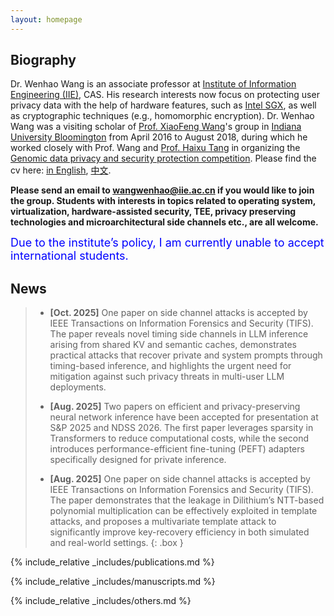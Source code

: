 ```yaml
---
layout: homepage
---
```


## Biography 

Dr. Wenhao Wang is an associate professor at [Institute of Information Engineering (IIE)](http://www.iie.ac.cn/), CAS. His research interests now focus on protecting user privacy data with the help of hardware features, such as [Intel SGX](https://software.intel.com/en-us/sgx), as well as cryptographic techniques (e.g., homomorphic encryption). Dr. Wenhao Wang was a visiting scholar of [Prof. XiaoFeng Wang](https://www.informatics.indiana.edu/xw7/)'s group in [Indiana University Bloomington](https://www.indiana.edu/) from April 2016 to August 2018, during which he worked closely with Prof. Wang and [Prof. Haixu Tang](https://www.informatics.indiana.edu/hatang/) in organizing the [Genomic data privacy and security protection competition](http://www.humangenomeprivacy.org/2017/). Please find the cv here: [in English](/files/cv.pdf), [中文](/files/cvc.pdf).

**Please send an email to [wangwenhao@iie.ac.cn](mailto:wangwenhao@iie.ac.cn) if you would like to join the group. Students with interests in topics related to operating system, virtualization, hardware-assisted security, TEE, privacy preserving technologies and microarchitectural side channels etc., are all welcome.**

<span style="color: blue; font-size: 18px">Due to the institute’s policy, I am currently unable to accept international students.</span>

## News

> * **[Oct. 2025]** One paper on side channel attacks is accepted by IEEE Transactions on Information Forensics and Security (TIFS). The paper reveals novel timing side channels in LLM inference arising from shared KV and semantic caches, demonstrates practical attacks that recover private and system prompts through timing-based inference, and highlights the urgent need for mitigation against such privacy threats in multi-user LLM deployments.
>
> * **[Aug. 2025]** Two papers on efficient and privacy-preserving neural network inference have been accepted for presentation at S&P 2025 and NDSS 2026. The first paper leverages sparsity in Transformers to reduce computational costs, while the second introduces performance-efficient fine-tuning (PEFT) adapters specifically designed for private inference.
>
> * **[Aug. 2025]** One paper on side channel attacks is accepted by IEEE Transactions on Information Forensics and Security (TIFS). The paper demonstrates that the leakage in Dilithium’s NTT-based polynomial multiplication can be effectively exploited in template attacks, and proposes a multivariate template attack to significantly improve key-recovery efficiency in both simulated and real-world settings.
{: .box }

{% include_relative _includes/publications.md %}

{% include_relative _includes/manuscripts.md %}

{% include_relative _includes/others.md %}
